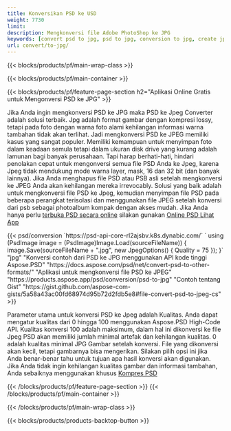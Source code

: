 ```yaml
---
title: Konversikan PSD ke USD
weight: 7730
limit: 
description: Mengkonversi file Adobe PhotoShop ke JPG
keywords: [convert psd to jpg, psd to jpg, conversion to jpg, create jpg from psd, print psd as jpg]
url: convert/to-jpg/
---
```


{{< blocks/products/pf/main-wrap-class >}}

{{< blocks/products/pf/main-container >}}

{{< blocks/products/pf/feature-page-section h2="Aplikasi Online Gratis untuk Mengonversi PSD ke JPG" >}}
<p>Jika Anda ingin mengkonversi PSD ke JPG maka PSD ke Jpeg Converter adalah solusi terbaik. Jpg adalah format gambar dengan kompresi lossy, tetapi pada foto dengan warna foto alami kehilangan informasi warna tambahan tidak akan terlihat. Jadi mengkonversi PSD ke JPEG memiliki kasus yang sangat populer. Memiliki kemampuan untuk menyimpan foto dalam keadaan semula tetapi dalam ukuran disk drive yang kurang adalah lamunan bagi banyak perusahaan. Tapi harap berhati-hati, hindari penolakan cepat untuk mengonversi semua file PSD Anda ke Jpeg, karena Jpeg tidak mendukung mode warna layer, mask, 16 dan 32 bit (dan banyak lainnya). Jika Anda menghapus file PSD atau PSB asli setelah mengkonversi ke JPEG Anda akan kehilangan mereka irrevocably. Solusi yang baik adalah untuk mengkonversi file PSD ke Jpeg, kemudian menyimpan file PSD pada beberapa perangkat terisolasi dan menggunakan file JPEG setelah konversi dari psb sebagai photoalbum kompak dengan akses mudah. Jika Anda hanya perlu <a href="/psd/view">terbuka PSD secara online</a> silakan gunakan <a href="/psd/view">Online PSD Lihat App</a></p>
{{< psd/conversion `https://psd-api-core-rl2ajsbv.k8s.dynabic.com/` 
`    using (PsdImage image = (PsdImage)Image.Load(sourceFileName))
    {
        image.Save(sourceFileName + ".jpg",  new JpegOptions() { Quality = 75 });
    }` 
		"jpg" 
"Konversi contoh dari PSD ke JPG menggunakan API kode tinggi Aspose.PSD"  "https://docs.aspose.com/psd/net/convert-psd-to-other-formats/" 
"Aplikasi untuk mengkonversi file PSD ke JPEG" "https://products.aspose.app/psd/conversion/psd-to-jpg" 
"Contoh tentang Gist" "https://gist.github.com/aspose-com-gists/5a58a43ac00fd68974d95b72d2fdb5e8#file-convert-psd-to-jpeg-cs" >}}
<p>Parameter utama untuk konversi PSD ke Jpeg adalah Kualitas. Anda dapat mengatur kualitas dari 0 hingga 100 menggunakan Aspose.PSD High-Code API. Kualitas konversi 100 adalah maksimum, dalam hal ini dikonversi ke file Jpeg PSD akan memiliki jumlah minimal artefak dan kehilangan kualitas. 0 adalah kualitas minimal JPG Gambar setelah konversi. File yang dikonversi akan kecil, tetapi gambarnya bisa mengerikan. Silakan pilih opsi ini jika Anda benar-benar tahu untuk tujuan apa hasil konversi akan digunakan. Jika Anda tidak ingin kehilangan kualitas gambar dan informasi tambahan, Anda sebaiknya menggunakan khusus <a href="/psd/reduce-size">Kompres PSD</a></p>
{{< /blocks/products/pf/feature-page-section >}}
{{< /blocks/products/pf/main-container >}}


{{< /blocks/products/pf/main-wrap-class >}}

{{< blocks/products/products-backtop-button >}}
